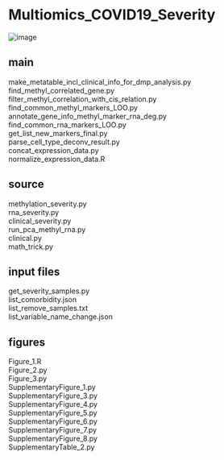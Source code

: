 # Multiomics_COVID19_Severity
![image](https://github.com/user-attachments/assets/5dc1a8ec-392f-4cfb-85bd-2cc75086e96f)

## main
make_metatable_incl_clinical_info_for_dmp_analysis.py  
find_methyl_correlated_gene.py  
filter_methyl_correlation_with_cis_relation.py  
find_common_methyl_markers_LOO.py  
annotate_gene_info_methyl_marker_rna_deg.py  
find_common_rna_markers_LOO.py  
get_list_new_markers_final.py  
parse_cell_type_deconv_result.py  
concat_expression_data.py  
normalize_expression_data.R  

## source 
methylation_severity.py  
rna_severity.py  
clinical_severity.py  
run_pca_methyl_rna.py  
clinical.py  
math_trick.py  

## input files
get_severity_samples.py  
list_comorbidity.json  
list_remove_samples.txt  
list_variable_name_change.json  

## figures
Figure_1.R  
Figure_2.py  
Figure_3.py  
SupplementaryFigure_1.py  
SupplementaryFigure_3.py  
SupplementaryFigure_4.py  
SupplementaryFigure_5.py  
SupplementaryFigure_6.py  
SupplementaryFigure_7.py  
SupplementaryFigure_8.py  
SupplementaryTable_2.py  
